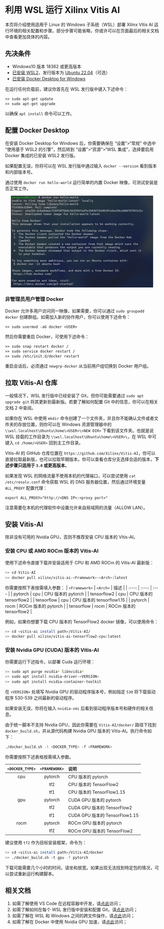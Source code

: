 # 利用 WSL 运行 Xilinx Vitis AI

本页将介绍使用适用于 Linux 的 Windows 子系统（WSL）部署 Xilinx Vitis AI 运行环境的相关配置和步骤。部分步骤可能省略，你或许可以在页面最后的相关文档中查看更加具体的内容。

## 先决条件

  * Windows10 版本 18362 或更高版本
  * [已安装 WSL2](https://github.com/MongooseOrion/Senses/blob/main/develop_on_Windows/WSL.md)，发行版本为 [Ubuntu 22.04](https://www.microsoft.com/store/productid/9PDXGNCFSCZV?ocid=pdpshare)（可选）
  * [已安装 Docker Desktop for Windows](https://docs.docker.com/desktop/wsl/#download)

在运行任何负载前，建议你首先在 WSL 发行版中键入下述命令：
```
>> sudo apt-get update
>> sudo apt-get upgrade
```
以确保 `apt install` 命令可以工作。


## 配置 Docker Desktop

在安装 Docker Desktop for Windows 后，你需要确保在 “设置”>“常规” 中选中 “使用基于 WSL2 的引擎”，然后转到 “设置”>“资源”>“WSL 集成”，选择要启用 Docker 集成的已安装 WSL2 发行版。

如果配置无误，你将可以在 WSL 发行版中通过输入 `docker --version` 看到版本和内部版本号。

通过使用 `docker run hello-world` 运行简单的内置 Docker 映像，可测试安装是否正常工作。

<div align='center'><img src = '../Picture\vit\屏幕截图 2023-08-31 142420.png' height='300' title='运行 Hello world Docker 映像应该出现的结果'></div>

### 非管理员用户管理 Docker

Docker 允许多用户访问同一映像，如果需要，你可以通过 `sudo groupadd docker` 创建群组。如需加入新的协作用户，你可以使用下述命令：
```
>> sudo usermod -aG docker <USER>
```
然后你需要重启 Docker，可使用下述命令：
```
>> sudo snap restart docker /
>> sudo service docker restart /
>> sudo /etc/init.d/docker restart
```
重启会话后，必须通过 `newgrp-docker` 从当前用户组切换到 Docker 用户组。

## 拉取 Vitis-AI 仓库

一般情况下，WSL 发行版中已经安装了 Git，但你可能需要通过 `sudo apt upgrade git` 将其更新到最新版。若要了解如何配置 Git 中的信息，你可以在相关文档 2 中查阅。

如果你在 WSL 中使用 `mkdir` 命令创建了一个文件夹，并且你不能确认文件或者文件夹的存放位置，则你可以在 Windows 资源管理器中的 `\\wsl.localhost\Ubuntu\home\<USER>\<NEW DIR>` 下看到该文件夹。也就是说 WSL 挂载的工作目录为 `\\wsl.localhost\Ubuntu\home\<USER>\`，在 WSL 中可键入 `cd /home/<USER>` 回到主工作目录。

Vitis-AI 的 GitHub 仓库位置在 `https://github.com/Xilinx/Vitis-AI`，你可以直接拉取最新版，也可以拉取早期版本。你可以查看仓库分支选择合适的版本，**下述步骤只适用于 `3.0` 或更高版本**。

如果发现 WSL 的网络流量不使用本机的代理端口，可以尝试使用 `cat /etc/resolv.conf` 命令获取 WSL 的 DNS 服务器位置，然后通过环境变量 `ALL_PROXY` 配置代理：
```
export ALL_PROXY="http://<DNS IP>:<proxy port>"
```
注意需要在本机的代理软件中设置允许来自局域网的流量（ALLOW LAN）。

## 安装 Vitis-AI

除非没有可用的 Nvidia GPU，否则不推荐安装 CPU 版本的 Vitis-AI。

### 安装 CPU 或 AMD ROCm 版本的 Vitis-AI

使用下述命令直接下载并安装适用于 CPU 和 AMD ROCm 的 Vitis-AI 最新版：
```bash
>> cd Vitis-AI
>> docker pull xilinx/vitis-ai-<Framework>-<Arch>:latest
```

你需要按照下表按需填入参数：
| `<Framework>` | `<Arch>` | 描述 |
| :---: | :---: | :--- |
| pytorch | cpu | CPU 版本的 pytorch |
| tensorflow2 | cpu | CPU 版本的 tensorflow2 |
| tensorflow | cpu | CPU 版本的 tensorflow1.15 |
| pytorch | rocm | ROCm 版本的 pytorch |
| tensorflow | rocm | ROCm 版本的 tensorflow2 |

例如，如果你想要下载 CPU 版本的 TensorFlow2 docker 镜像，可以使用命令：
```bash
>> cd <vitis-ai install path>/Vitis-AI/
>> docker pull xilinx/vitis-ai-tensorflow2-cpu:latest
```

### 安装 Nvidia GPU (CUDA) 版本的 Vitis-AI

你需要运行下述指令，以部署 Cuda 运行环境：
```bash
>> sudo apt purge nvidia* libnvidia*
>> sudo apt install nvidia-driver-<VERSION>
>> sudo apt install nvidia-container-toolkit
```
在 `<VERSION>` 处填写 Nvidia GPU 的驱动程序版本号，例如指定 `530` 将下载驱动程序 530-539 之间最新的驱动程序。

如果安装无误，你将在输入 `nvidia-smi` 后看到驱动程序版本号和硬件的相关信息。

由于统一脚本不支持 Nvidia GPU，因此你需要在 `Vitis-AI/docker/` 路径下找到 `docker_build.sh`，并从源代码构建 Nvidia GPU 版本的 Vitis-AI。执行命令如下：
```bash
./docker_build.sh -t <DOCKER_TYPE> -f <FRAMEWORK>
```

你需要按照下述表格按需填入参数。

| `<DOCKER_TYPE>` | `<FRAMEWORK>` |说明|
| :---: | :---: | :--- |
| cpu | pytorch | CPU 版本的 pytorch |
|| tf2 | CPU 版本的 TensorFlow2 |
|| tf1 | CPU 版本的 TensorFlow1.15 |
| gpu | pytorch | CUDA GPU 版本的 pytorch |
|| tf2 | CUDA GPU 版本的 TensorFlow2 |
|| tf1 | CUDA GPU 版本的 TensorFlow1.15 |
| rocm | pytorch | ROCm GPU 版本的 pytorch |
|| tf2 | ROCm GPU 版本的 TensorFlow2 |

建议使用 `tf2` 作为目标安装框架，命令为：
```bash
>> cd <vitis-ai install path>/Vitis-AI/docker
>> ./docker_build.sh -t gpu -f pytorch
```

下载可能需要几个小时的时间，请坐和放宽。如果出现无法找到特定包的情况，可以尝试重新运行构建脚本。



## 相关文档

  1. 如需了解使用 VS Code 在远程容器中开发，请[点此](https://learn.microsoft.com/zh-cn/windows/wsl/tutorials/wsl-containers)访问；
  2. 如需了解如何在每个 WSL 发行版中安装和配置 Git，请[点此](https://learn.microsoft.com/zh-cn/windows/wsl/tutorials/wsl-git)访问；
  3. 如需了解在 WSL 和 Windows 之间的跨文件操作，请[点此](https://learn.microsoft.com/zh-cn/windows/wsl/filesystems)访问；
  4. 如需了解在 Docker 中使用 Nvidia GPU 加速，请[点此](https://xilinx.github.io/Vitis-AI/3.5/html/docs/install/install.html)访问；
